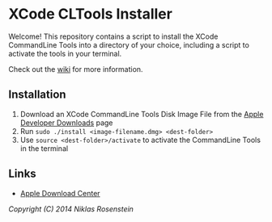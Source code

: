 # XCode CLTools Installer

Welcome! This repository contains a script to install the XCode CommandLine Tools into a directory of your choice, including a script to activate the tools in your terminal.

Check out the [wiki](https://github.com/NiklasRosenstein/xcode-local-cltools/wiki) for more information.

## Installation

1. Download an XCode CommandLine Tools Disk Image File from the [Apple Developer Downloads](https://developer.apple.com/downloads/index.action) page
2. Run `sudo ./install <image-filename.dmg> <dest-folder>`
3. Use `source <dest-folder>/activate` to activate the CommandLine Tools in the terminal

## Links

- [Apple Download Center](https://developer.apple.com/downloads/index.action)

_Copyright (C) 2014 Niklas Rosenstein_
